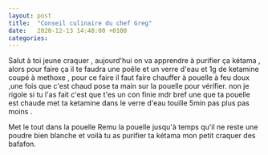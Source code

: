 ```yaml
---
layout: post
title:  "Conseil culinaire du chef Greg"
date:   2020-12-13 14:48:00 +0100
categories: 
---
```

<p>Salut à toi jeune craquer , aujourd'hui on va apprendre à purifier ça kétama , alors pour faire ça il te faudra une poêle et un verre d'eau et 1g de ketamine coupé à methoxe , pour ce faire il faut faire chauffer à pouelle à feu doux ,une fois que c'est chaud pose ta main sur la pouelle pour vérifier. non je rigole si tu l'as fait c'est que t'es un con finie mdr bref une que ta pouelle est chaude met ta ketamine dans le verre d'eau touille 5min pas plus pas moins .</p>
<p>Met le tout dans la pouelle Remu la pouelle jusqu'à temps qu'il ne reste une poudre bien blanche et voilà tu as purifier ta kétama mon petit craquer des bafafon.</p>